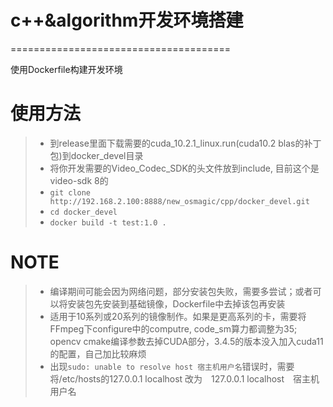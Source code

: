 # c++&algorithm开发环境搭建
======================================

使用Dockerfile构建开发环境

# 使用方法

>* 到release里面下载需要的cuda_10.2.1_linux.run(cuda10.2 blas的补丁包)到docker_devel目录
>* 将你开发需要的Video_Codec_SDK的头文件放到include, 目前这个是video-sdk 8的
>* `git clone http://192.168.2.100:8888/new_osmagic/cpp/docker_devel.git`
>* `cd docker_devel`
>* `docker build -t test:1.0 .`

# NOTE

>* 编译期间可能会因为网络问题，部分安装包失败，需要多尝试；或者可以将安装包先安装到基础镜像，Dockerfile中去掉该包再安装
>* 适用于10系列或20系列的镜像制作。如果是更高系列的卡，需要将FFmpeg下configure中的computre, code_sm算力都调整为35;  
   opencv cmake编译参数去掉CUDA部分，3.4.5的版本没入加入cuda11的配置，自己加比较麻烦
>* 出现`sudo: unable to resolve host 宿主机用户名`错误时，需要将/etc/hosts的127.0.0.1  localhost 改为　127.0.0.1  localhost　宿主机用户名
